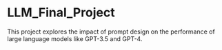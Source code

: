 # LLM_Final_Project
This project explores the impact of prompt design on the performance of large language models like GPT-3.5 and GPT-4.
